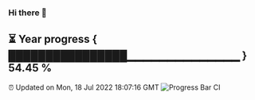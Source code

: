 ### Hi there 👋
⏳ Year progress { ████████████████▁▁▁▁▁▁▁▁▁▁▁▁▁▁ } 54.45 %
---
⏰ Updated on Mon, 18 Jul 2022 18:07:16 GMT
![Progress Bar CI](https://github.com/Moyi321/Moyi321/workflows/Progress%20Bar%20CI/badge.svg)

